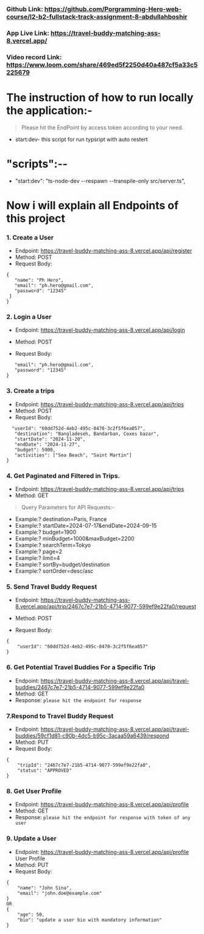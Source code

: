 ### Github Link: https://github.com/Porgramming-Hero-web-course/l2-b2-fullstack-track-assignment-8-abdullahboshir

### App Live Link: https://travel-buddy-matching-ass-8.vercel.app/

### Video record Link: https://www.loom.com/share/469ed5f2250d40a487cf5a33c5225679


# The instruction of how to run locally the application:-

> Please hit the EndPoint by access token according to your need. 
* start:dev- this script for run typsript with auto restert

# "scripts":--

* "start:dev": "ts-node-dev --respawn --transpile-only src/server.ts",




# Now i will explain all Endpoints of this project
### 1. Create a User
   * Endpoint: https://travel-buddy-matching-ass-8.vercel.app/api/register
  * Method: POST
  * Request Body:
 ``` {
 {
    "name": "Ph Hero",
    "email": "ph.hero@gmail.com",
    "password": "12345"
  }
}
```

### 2. Login a User
   * Endpoint: https://travel-buddy-matching-ass-8.vercel.app/api/login

  * Method: POST
  * Request Body:
 ``` {
    "email": "ph.hero@gmail.com",
    "password": "12345"
}
```

### 3. Create a trips
   * Endpoint: https://travel-buddy-matching-ass-8.vercel.app/api/trips
  * Method: POST
  * Request Body:
 ``` {
   "userId": "60dd752d-4eb2-495c-8470-3c2f5f6ea057",
    "destination": "Bangladeseh, Bandarban, Coxes bazar",
    "startDate": "2024-11-20",
    "endDate": "2024-11-27",
    "budget": 5900,
    "activities": ["Sea Beach", "Saint Martin"]
}
```

### 4. Get Paginated and Filtered in Trips.
* Endpoint: https://travel-buddy-matching-ass-8.vercel.app/api/trips
* Method: GET
> Query Parameters for API Requests:-

* Example:? destination=Paris, France
* Example:? startDate=2024-07-17&endDate=2024-09-15
* Example:? budget=1900
* Example:? minBudget=1000&maxBudget=2200
* Example:? searchTerm=Tokyo
* Example:? page=2
* Example:? limit=4
* Example:? sortBy=budget/destination
* Example:? sortOrder=desc/asc


### 5. Send Travel Buddy Request
* Endpoint: https://travel-buddy-matching-ass-8.vercel.app/api/trip/2467c7e7-21b5-4714-9077-599ef9e22fa0/request

* Method: POST
* Request Body:
```
{
    "userId": "60dd752d-4eb2-495c-8470-3c2f5f6ea057"
}
```

### 6.  Get Potential Travel Buddies For a Specific Trip
* Endpoint: https://travel-buddy-matching-ass-8.vercel.app/api/travel-buddies/2467c7e7-21b5-4714-9077-599ef9e22fa0
* Method: GET
* Response:  `please hit the endpoint for response`


### 7.Respond to Travel Buddy Request
* Endpoint:  https://travel-buddy-matching-ass-8.vercel.app/api/travel-buddies/59cf1d81-c90b-4dc5-b95c-3acaa59a6439/respond
* Method: PUT
* Request Body:

```
{
    "tripId": "2467c7e7-21b5-4714-9077-599ef9e22fa0",
    "status": "APPROVED"
}
```

### 8.  Get User Profile
* Endpoint: https://travel-buddy-matching-ass-8.vercel.app/api/profile
* Method: GET
* Response: `please hit the endpoint for response with token of any user`


### 9. Update a User 
* Endpoint:   https://travel-buddy-matching-ass-8.vercel.app/api/profile User Profile
* Method: PUT
* Request Body:

```
{
    "name": "John Sina",
    "email": "john.doe@example.com"
}
OR
{
    "age": 50,
    "bio": "update a user bio with mandatory information"
}
```

